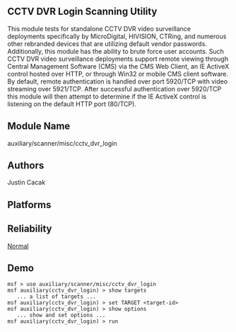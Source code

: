 ## CCTV DVR Login Scanning Utility

This module tests for standalone CCTV DVR video surveillance 
deployments specifically by MicroDigital, HIVISION, CTRing, 
and numerous other rebranded devices that are utilizing 
default vendor passwords. Additionally, this module has the 
ability to brute force user accounts. Such CCTV DVR video 
surveillance deployments support remote viewing through 
Central Management Software (CMS) via the CMS Web Client, an 
IE ActiveX control hosted over HTTP, or through Win32 or 
mobile CMS client software. By default, remote 
authentication is handled over port 5920/TCP with video 
streaming over 5921/TCP. After successful authentication 
over 5920/TCP this module will then attempt to determine if 
the IE ActiveX control is listening on the default HTTP port 
(80/TCP).


## Module Name
auxiliary/scanner/misc/cctv_dvr_login

## Authors
Justin Cacak





## Platforms


## Reliability
[Normal](https://github.com/rapid7/metasploit-framework/wiki/Exploit-Ranking)

## Demo

```
msf > use auxiliary/scanner/misc/cctv_dvr_login
msf auxiliary(cctv_dvr_login) > show targets
   ... a list of targets ...
msf auxiliary(cctv_dvr_login) > set TARGET <target-id>
msf auxiliary(cctv_dvr_login) > show options
   ... show and set options ...
msf auxiliary(cctv_dvr_login) > run
```
    
    